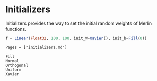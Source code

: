 # Initializers
Initializers provides the way to set the initial random weights of Merlin functions.

```julia
f = Linear(Float32, 100, 100, init_W=Xavier(), init_b=Fill(0))
```

```@index
Pages = ["initializers.md"]
```

```@docs
Fill
Normal
Orthogonal
Uniform
Xavier
```
